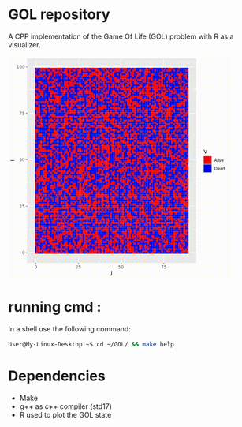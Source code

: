 # GOL repository
A CPP implementation of the Game Of Life (GOL) problem with R as a visualizer.

![](./Random/Random.gif)

# running cmd :
In a shell use the following command:
```sh
User@My-Linux-Desktop:~$ cd ~/GOL/ && make help
```
# Dependencies
- Make
- g++ as c++ compiler (std17)
- R used to plot the GOL state
  
